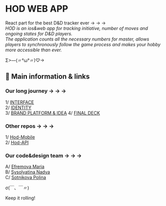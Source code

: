 # HOD WEB APP
React part for the best D&amp;D tracker ever → → →<br>
<i>HOD is an ios&web app for tracking initiative, number of moves and ongoing states for D&amp;D players.<br>The application counts all the necessary numbers for master, allows players to synchronously follow the game process and makes your hobby more accessible than ever.</i>

Σ>―(〃°ω°〃)♡→

## 🤙 Main information & links

### Our long journey → → →<br>

1/ <a href="https://portfolio.hse.ru/Project/168785">INTERFACE</a><br>
2/ <a href="https://portfolio.hse.ru/Project/161194">IDENTITY</a><br>
3/ <a href="https://portfolio.hse.ru/Project/149630">BRAND PLATFORM & IDEA</a>
4/ <a href="https://portfolio.hse.ru/Project/149630">FINAL DECK</a>

### Other repos → → →<br>

1/ <a href="https://github.com/ttovarischh/Hod_Mobile">Hod-Mobile</a><br>
2/ <a href="https://github.com/ttovarischh/Hod-API">Hod-API</a><br>

### Our code&design team → → →<br>
A/ <a href="https://hsedesign.ru/designer/fcf7466f5b72474c982ecf2c7d5b9c70">Efremova Maria</a><br>
B/ <a href="https://hsedesign.ru/designer/c968d54daa194b508e2d136bd75b77c4">Sysolyatina Nadya</a><br>
C/ <a href="https://hsedesign.ru/designer/a655cbba3c694d74a2827f83a308dcba">Sotnikova Polina</a><br>

σ(￣、￣〃)

Keep it rolling!
